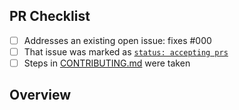 <!-- 👋 Hi, thanks for sending a PR to unstorage-migrator! 💖.
Please fill out all fields below and make sure each item is true and [x] checked.
Otherwise we may not be able to review your PR. -->

## PR Checklist

- [ ] Addresses an existing open issue: fixes #000
- [ ] That issue was marked as [`status: accepting prs`](https://github.com/nperez0111/unstorage-migrator/issues?q=is%3Aopen+is%3Aissue+label%3A%22status%3A+accepting+prs%22)
- [ ] Steps in [CONTRIBUTING.md](https://github.com/nperez0111/unstorage-migrator/blob/main/.github/CONTRIBUTING.md) were taken

## Overview

<!-- Description of what is changed and how the code change does that. -->
